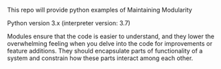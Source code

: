 This repo will provide python examples of Maintaining Modularity

Python version 3.x (interpreter version: 3.7)

Modules ensure that the code is easier to understand, 
and they lower the overwhelming feeling when you delve 
into the code for improvements or feature additions. 
They should encapsulate parts of functionality of a 
system and constrain how these parts interact among each other.